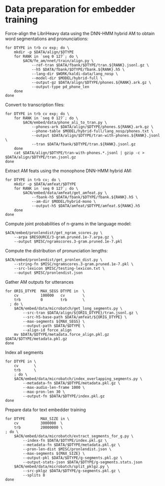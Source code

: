 # Data preparation for embedder training

Force-align the LibriHeavy data using the DNN-HMM hybrid AM to obtain word segmentations and pronunciations:

```commandline
for DTYPE in trb cv exp; do \
    mkdir -p $DATA/align/$DTYPE
    for RANK in `seq 0 127`; do \
        $ACN/fe_am/nnet/train/align.py \
            --ref-tran $DATA/fbank/$DTYPE/tran.${RANK}.jsonl.gz \
            --h5 $DATA/fbank/$DTYPE/fbank.${RANK}.h5 \
            --lang-dir $WORK/kaldi-data/lang_nosp \
            --model-dir $MODEL/hybrid-full \
            --output-gz $DATA/align/$DTYPE/phones.${RANK}.ark.gz \
            --output-type pd_phone_len
    done
done
```

Convert to transcription files:

```commandline
for DTYPE in trb cv exp; do \
    for RANK in `seq 0 127`; do \
        $ACN/embed/data/phone_ali_to_tran.py \
            --phones-ark $DATA/align/$DTYPE/phones.${RANK}.ark.gz \
            --phone-table $MODEL/hybrid-full/lang_nosp/phones.txt \
            --output $DATA/align/$DTYPE/tran-with-phones.${RANK}.jsonl \
            --tran $DATA/fbank/$DTYPE/tran.${RANK}.jsonl.gz
    done
    cat $DATA/align/$DTYPE/tran-with-phones.*.jsonl | gzip -c > $DATA/align/$DTYPE/tran.jsonl.gz
done
```

Extract AM feats using the monophone DNN-HMM hybrid AM:

```commandline
for DTYPE in trb cv; do \
    mkdir -p $DATA/amfeat/$DTYPE
    for RANK in `seq 0 127`; do \
        $ACN/embed/data/amfeat/get_amfeat.py \
            --fbank-h5 $DATA/fbank/$DTYPE/fbank.${RANK}.h5 \
            --am-dir $MODEL/hybrid-mono \
            --output-h5 $DATA/amfeat/$DTYPE/amfeat.${RANK}.h5
    done
done
```

Compute joint probabilities of n-grams in the language model:

```commandline
$ACN/embed/pronlendist/get_ngram_scores.py \
    --arpa $RESOURCE/3-gram.pruned.1e-7.arpa.gz \
    --output $MISC/ngramscores.3-gram.pruned.1e-7.pkl
```

Compute the distribution of pronunciation lengths:

```commandline
$ACN/embed/pronlendist/get_pronlen_dist.py \
    --string-fn $MISC/ngramscores.3-gram.pruned.1e-7.pkl \
    --src-lexicon $MISC/testing-lexicon.txt \
    --output $MISC/pronlendist.json
```

Gather AM outputs for utterances

```commandline
for ORIG_DTYPE  MAX_SEGS DTYPE in  \
    cv          100000   cv        \
    trb         0        trb       \
  ; do \
    $ACN/embed/data/microbatch/get_long_segments.py \
        --src-tran $DATA/align/${ORIG_DTYPE}/tran.jsonl.gz \
        --src-h5-base-path $DATA/amfeat/${ORIG_DTYPE} \
        --max-segments ${MAX_SEGS} \
        --output-path $DATA/$DTYPE \
        --align-id force_align
    mv $DATA/$DTYPE/metadata.force_align.pkl.gz $DATA/$DTYPE/metadata.pkl.gz 
done
```

Index all segments

```commandline
for DTYPE in \
    cv       \
    trb      \
    ; do \
    $ACN/embed/data/microbatch/index_overlapping_segments.py \
        --metadata-fn $DATA/$DTYPE/metadata.pkl.gz \
        --max-audio-len-frame 1000 \
        --max-pron-len 30 \
        --output-fn $DATA/$DTYPE/index.pkl.gz
done
```

Prepare data for text embedder training

```commandline
for DTYPE       MAX_SIZE in \
    cv          3000000  \
    trb         20000000 \
; do \
    $ACN/embed/data/microbatch/extract_segments_for_g.py \
        --index-fn $DATA/$DTYPE/index.pkl.gz \
        --metadata-fn $DATA/$DTYPE/metadata.pkl.gz \
        --pron-len-dist $MISC/pronlendist.json \
        --max-segments ${MAX_SIZE} \
        --output-pkl $DATA/$DTYPE/g-segments.pkl.gz \
        --output-stats-json $DATA/$DTYPE/g-segments.stats.json
    $ACN/embed/data/microbatch/split_pklgz.py \
        --src-pklgz $DATA/$DTYPE/g-segments.pkl.gz \
        --splits 8
done
```

